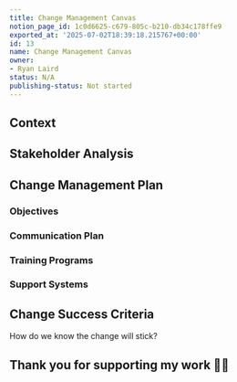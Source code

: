 ```yaml
---
title: Change Management Canvas
notion_page_id: 1c0d6625-c679-805c-b210-db34c178ffe9
exported_at: '2025-07-02T18:39:18.215767+00:00'
id: 13
name: Change Management Canvas
owner:
- Ryan Laird
status: N/A
publishing-status: Not started
---
```


<!-- Unsupported block type: callout -->

## Context

<!-- Unsupported block type: divider -->

<!-- Unsupported block type: column_list -->

<!-- Unsupported block type: column_list -->

## Stakeholder Analysis

<!-- Unsupported block type: divider -->

<!-- Unsupported block type: column_list -->

## Change Management Plan

<!-- Unsupported block type: divider -->

### Objectives

<!-- Unsupported block type: column_list -->

### Communication Plan

<!-- Unsupported block type: table -->

### Training Programs 

<!-- Unsupported block type: table -->

### Support Systems 

<!-- Unsupported block type: table -->









## Change Success Criteria  

<!-- Unsupported block type: divider -->

How do we know the change will stick? 



<!-- Unsupported block type: table -->











<!-- Unsupported block type: divider -->



## Thank you for supporting my work 🙏🏼 

<!-- Unsupported block type: column_list -->